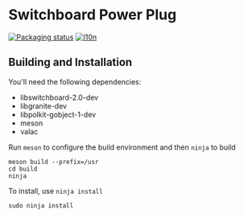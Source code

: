 # Switchboard Power Plug
[![Packaging status](https://repology.org/badge/tiny-repos/switchboard-plug-power.svg)](https://repology.org/metapackage/switchboard-plug-power)
[![l10n](https://l10n.elementary.io/widgets/switchboard/switchboard-plug-power/svg-badge.svg)](https://l10n.elementary.io/projects/switchboard/switchboard-plug-power)

## Building and Installation

You'll need the following dependencies:

* libswitchboard-2.0-dev
* libgranite-dev
* libpolkit-gobject-1-dev
* meson
* valac

Run `meson` to configure the build environment and then `ninja` to build

    meson build --prefix=/usr
    cd build
    ninja

To install, use `ninja install`

    sudo ninja install
